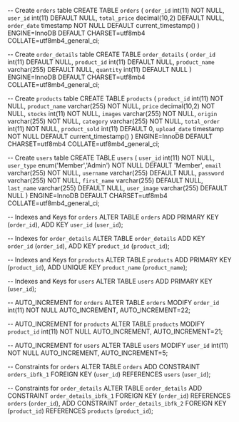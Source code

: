 -- Create `orders` table
CREATE TABLE `orders` (
  `order_id` int(11) NOT NULL,
  `user_id` int(11) DEFAULT NULL,
  `total_price` decimal(10,2) DEFAULT NULL,
  `order_date` timestamp NOT NULL DEFAULT current_timestamp()
) ENGINE=InnoDB DEFAULT CHARSET=utf8mb4 COLLATE=utf8mb4_general_ci;

-- Create `order_details` table
CREATE TABLE `order_details` (
  `order_id` int(11) DEFAULT NULL,
  `product_id` int(11) DEFAULT NULL,
  `product_name` varchar(255) DEFAULT NULL,
  `quantity` int(11) DEFAULT NULL
) ENGINE=InnoDB DEFAULT CHARSET=utf8mb4 COLLATE=utf8mb4_general_ci;

-- Create `products` table
CREATE TABLE `products` (
  `product_id` int(11) NOT NULL,
  `product_name` varchar(255) NOT NULL,
  `price` decimal(10,2) NOT NULL,
  `stocks` int(11) NOT NULL,
  `images` varchar(255) NOT NULL,
  `origin` varchar(255) NOT NULL,
  `category` varchar(255) NOT NULL,
  `total_order` int(11) NOT NULL,
  `product_sold` int(11) DEFAULT 0,
  `upload_date` timestamp NOT NULL DEFAULT current_timestamp()
) ENGINE=InnoDB DEFAULT CHARSET=utf8mb4 COLLATE=utf8mb4_general_ci;

-- Create `users` table
CREATE TABLE `users` (
  `user_id` int(11) NOT NULL,
  `user_type` enum('Member','Admin') NOT NULL DEFAULT 'Member',
  `email` varchar(255) NOT NULL,
  `username` varchar(255) DEFAULT NULL,
  `password` varchar(255) NOT NULL,
  `first_name` varchar(255) DEFAULT NULL,
  `last_name` varchar(255) DEFAULT NULL,
  `user_image` varchar(255) DEFAULT NULL
) ENGINE=InnoDB DEFAULT CHARSET=utf8mb4 COLLATE=utf8mb4_general_ci;

-- Indexes and Keys for `orders`
ALTER TABLE `orders`
  ADD PRIMARY KEY (`order_id`),
  ADD KEY `user_id` (`user_id`);

-- Indexes for `order_details`
ALTER TABLE `order_details`
  ADD KEY `order_id` (`order_id`),
  ADD KEY `product_id` (`product_id`);

-- Indexes and Keys for `products`
ALTER TABLE `products`
  ADD PRIMARY KEY (`product_id`),
  ADD UNIQUE KEY `product_name` (`product_name`);

-- Indexes and Keys for `users`
ALTER TABLE `users`
  ADD PRIMARY KEY (`user_id`);

-- AUTO_INCREMENT for `orders`
ALTER TABLE `orders`
  MODIFY `order_id` int(11) NOT NULL AUTO_INCREMENT, AUTO_INCREMENT=22;

-- AUTO_INCREMENT for `products`
ALTER TABLE `products`
  MODIFY `product_id` int(11) NOT NULL AUTO_INCREMENT, AUTO_INCREMENT=21;

-- AUTO_INCREMENT for `users`
ALTER TABLE `users`
  MODIFY `user_id` int(11) NOT NULL AUTO_INCREMENT, AUTO_INCREMENT=5;

-- Constraints for `orders`
ALTER TABLE `orders`
  ADD CONSTRAINT `orders_ibfk_1` FOREIGN KEY (`user_id`) REFERENCES `users` (`user_id`);

-- Constraints for `order_details`
ALTER TABLE `order_details`
  ADD CONSTRAINT `order_details_ibfk_1` FOREIGN KEY (`order_id`) REFERENCES `orders` (`order_id`),
  ADD CONSTRAINT `order_details_ibfk_2` FOREIGN KEY (`product_id`) REFERENCES `products` (`product_id`);
